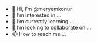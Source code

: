 - 👋 Hi, I’m @meryemkonur
- 👀 I’m interested in ...
- 🌱 I’m currently learning ...
- 💞️ I’m looking to collaborate on ...
- 📫 How to reach me ...

<!---
meryemkonur/meryemkonur is a ✨ special ✨ repository because its `README.md` (this file) appears on your GitHub profile.
You can click the Preview link to take a look at your changes.
--->
